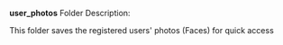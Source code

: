 **user_photos** Folder Description:

This folder saves the registered users' photos (Faces) for quick access

